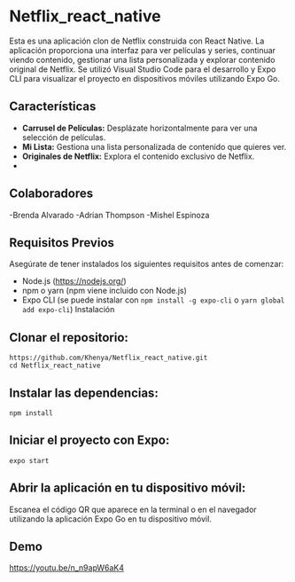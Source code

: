# Netflix_react_native
Esta es una aplicación clon de Netflix construida con React Native. La aplicación proporciona una interfaz para ver películas y series, continuar viendo contenido, gestionar una lista personalizada y explorar contenido original de Netflix.
Se utilizó Visual Studio Code para el desarrollo y Expo CLI para visualizar el proyecto en dispositivos móviles utilizando Expo Go.
## Características
- **Carrusel de Películas:** Desplázate horizontalmente para ver una selección de películas.
- **Mi Lista:** Gestiona una lista personalizada de contenido que quieres ver.
- **Originales de Netflix:** Explora el contenido exclusivo de Netflix.
- 
## Colaboradores
-Brenda Alvarado 
-Adrian Thompson
-Mishel Espinoza
## Requisitos Previos
Asegúrate de tener instalados los siguientes requisitos antes de comenzar:

- Node.js (https://nodejs.org/)
- npm o yarn (npm viene incluido con Node.js)
- Expo CLI (se puede instalar con `npm install -g expo-cli` o `yarn global add expo-cli`)
Instalación
## Clonar el repositorio:

```
https://github.com/Khenya/Netflix_react_native.git
cd Netflix_react_native
```
## Instalar las dependencias:
```
npm install
```
## Iniciar el proyecto con Expo:
```
expo start
```
## Abrir la aplicación en tu dispositivo móvil:

Escanea el código QR que aparece en la terminal o en el navegador utilizando la aplicación Expo Go en tu dispositivo móvil.
## Demo
https://youtu.be/n_n9apW6aK4
